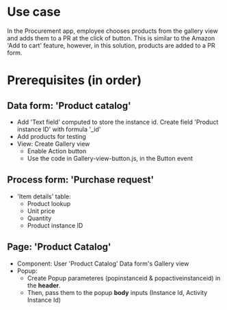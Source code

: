 # Use case
In the Procurement app, employee chooses products from the gallery view and adds them to a PR at the click of button. 
This is similar to the Amazon 'Add to cart' feature, however, in this solution, products are added to a PR form.

# Prerequisites (in order)

## Data form: 'Product catalog'
- Add 'Text field' computed to store the instance id. Create field 'Product instance ID' with formula '_id'
-  Add products for testing
-  View: Create Gallery view
   - Enable Action button
    - Use the code in Gallery-view-button.js, in the Button event

## Process form: 'Purchase request'
- 'Item details' table:
    - Product lookup
    - Unit price
    - Quantity
    - Product instance ID

## Page: 'Product Catalog'
- Component: User 'Product Catalog' Data form's Gallery view
- Popup:
   - Create Popup parameteres (popinstanceid & popactiveinstanceid) in the **header**.
   - Then, pass them to the popup **body** inputs (Instance Id, Activity Instance Id)
